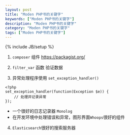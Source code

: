 ```yaml
---
layout: post
title: "Moden PHP书的关键字"
keywords: ["Moden PHP书的关键字"]
description: "Moden PHP书的关键字"
category: "Moden PHP书的关键字"
tags: ["Moden PHP书的关键字"]
---
```

{% include JB/setup %}

1. `composer` 组件 https://packagist.org/

2. `filter_var` 函数 验证数据

3. 异常处理程序使用 `set_exception_handler()`

```
<?php
set_exception_handler(function(Exception $e)) {
	// 处理并记录异常
});
```
- 一个很好的日志记录器 `Monolog`
- 在开发环境中处理错误和异常，图形界面`Whoops`很好的组件

4. `Elasticsearch`很好的搜索服务器
